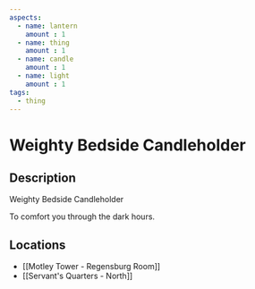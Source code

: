 ```yaml
---
aspects: 
  - name: lantern
    amount : 1
  - name: thing
    amount : 1
  - name: candle
    amount : 1
  - name: light
    amount : 1
tags:
  - thing
---
```


# Weighty Bedside Candleholder

## Description
Weighty Bedside Candleholder

To comfort you through the dark hours.
## Locations
- [[Motley Tower - Regensburg Room]]
- [[Servant's Quarters - North]]